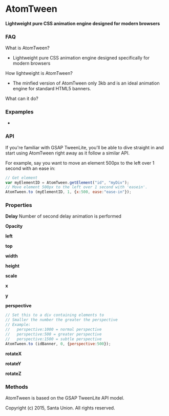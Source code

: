 # AtomTween

#### Lightweight pure CSS animation engine designed for modern browsers

### FAQ

What is AtomTween?
- Lightweight pure CSS animation engine designed specifically for modern browsers


How lightweight is AtomTween?
- The minfied version of AtomTween only 3kb and is an ideal animation engine for standard HTML5 banners.

What can it do?

### Expamples



-

### API

If you're familiar with GSAP TweenLite, you'll be able to dive straight in and start using AtomTween right away as it follow a similar API.

For example, say you want to move an element 500px to the left over 1 second with an ease in:



```javascript
// Get element
var myElementID	= AtomTween.getElement("id", "myDiv");
// Move element 500px to the left over 1 second with 'easein'.
AtomTween.to (myElementID, 1, {x:500, ease:"ease-in"});
```


### Properties

**Delay**
Number of second delay animation is performed


**Opacity**


**left**


**top**

**width**


**height**

**scale**


**x**


**y**


**perspective**

```javascript
// Set this to a div containing elements to 
// Smaller the number the greater the perspective
// Example:
//   perspective:1000 = normal perspective
//   perspective:500 = greater perspective
//   perspective:1500 = subtle perspective
AtomTween.to (idBanner, 0, {perspective:500}); 
```


**rotateX**

**rotateY**

**rotateZ**



### Methods



AtomTween is based on the GSAP TweenLite API model.


Copyright (c) 2015, Santa Union. All rights reserved.
